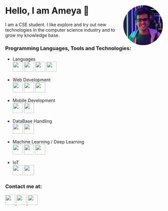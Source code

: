 # Hello, I am Ameya 👻 <img align="right" width="25%" height="25%" src="ameya.jpg">

I am a CSE student. I like explore and try out new technologies in the computer science industry and to grow my knowledge base.

### Programming Languages, Tools and Technologies:
 - Languages </br>
    <img height="32" width="32" src="https://devicons.github.io/devicon/devicon.git/icons/c/c-original.svg"> <img height="32" width="32" src="https://devicons.github.io/devicon/devicon.git/icons/cplusplus/cplusplus-original.svg"> <img height="32" width="32" src="https://devicons.github.io/devicon/devicon.git/icons/javascript/javascript-original.svg"> <img height="32" width="32" src="https://devicons.github.io/devicon/devicon.git/icons/python/python-original.svg">

- Web Development </br>
    <img height="32" width="32" src="https://devicons.github.io/devicon/devicon.git/icons/html5/html5-original-wordmark.svg"> <img height="32" width="32" src="https://devicons.github.io/devicon/devicon.git/icons/css3/css3-original-wordmark.svg"> <img height="32" width="32" src="https://devicons.github.io/devicon/devicon.git/icons/django/django-original.svg">

- Mobile Development </br>
    <img height="32" width="32" src="https://www.vectorlogo.zone/logos/flutterio/flutterio-icon.svg"> <img height="32" width="32" src="https://www.vectorlogo.zone/logos/android/android-official.svg">

- DataBase Handling </br>
    <img height="32" width="32" src="https://devicons.github.io/devicon/devicon.git/icons/mongodb/mongodb-original-wordmark.svg"> <img height="32" width="32" src="https://devicons.github.io/devicon/devicon.git/icons/mysql/mysql-original-wordmark.svg">

- Machine Learning / Deep Learning </br>
     <img height="32" width="32" src="https://www.vectorlogo.zone/logos/tensorflow/tensorflow-icon.svg"> <img height="32" width="32" src="https://www.vectorlogo.zone/logos/pytorch/pytorch-icon.svg"> <img height="32" width="32" src="https://simpleicons.org/icons/keras.svg">

- IoT </br>
       <img height="32" width="32" src="https://www.vectorlogo.zone/logos/raspberrypi/raspberrypi-icon.svg"> <img height="32" width="32" src="https://www.vectorlogo.zone/logos/arduino/arduino-icon.svg"> 

### Contact me at:
<a href="https://www.linkedin.com/in/ameyakale/" > <img height="32" width="32" src="https://www.vectorlogo.zone/logos/linkedin/linkedin-icon.svg"> <a href="mailto:ameya.k.kale@gmail.com" > <img height="32" width="32" src="https://www.vectorlogo.zone/logos/gmail/gmail-tile.svg"> <a href="https://api.whatsapp.com/send?phone=+919284385789"> <img height="32" width="32" src="https://www.vectorlogo.zone/logos/whatsapp/whatsapp-tile.svg"> 







